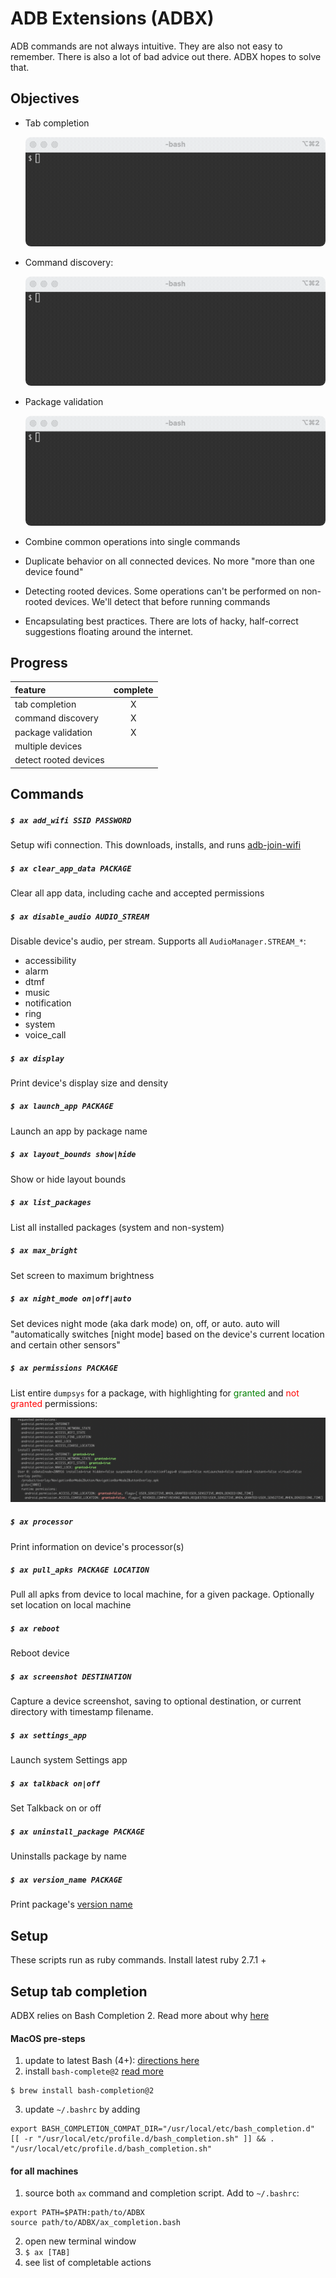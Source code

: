 # ADB Extensions (ADBX)

ADB commands are not always intuitive. They are also not easy to remember. There is also a lot of bad advice out there. ADBX hopes to solve that.


## Objectives

* Tab completion

	![](tab_completion.gif)

* Command discovery:

	![](command_discovery.gif)

* Package validation

	![](package_validation.gif)	
	
* Combine common operations into single commands
* Duplicate behavior on all connected devices. No more "more than one device found"
* Detecting rooted devices. Some operations can't be performed on non-rooted devices. We'll detect that before running commands
* Encapsulating best practices. There are lots of hacky, half-correct suggestions floating around the internet.


## Progress

| feature | complete |
|:---|:---:|
| tab completion |X|
| command discovery | X |
| package validation | X |
| multiple devices | |
| detect rooted devices | |


## Commands

##### `$ ax add_wifi SSID PASSWORD`

Setup wifi connection. This downloads, installs, and runs [adb-join-wifi](https://github.com/steinwurf/adb-join-wifi)

##### `$ ax clear_app_data PACKAGE`

Clear all app data, including cache and accepted permissions

##### `$ ax disable_audio AUDIO_STREAM`

Disable device's audio, per stream. Supports all `AudioManager.STREAM_*`:

 * accessibility
 * alarm
 * dtmf
 * music
 * notification
 * ring
 * system
 * voice_call

##### `$ ax display`

Print device's display size and density

##### `$ ax launch_app PACKAGE`

Launch an app by package name

##### `$ ax layout_bounds show|hide`

Show or hide layout bounds

##### `$ ax list_packages`

List all installed packages (system and non-system)

##### `$ ax max_bright`
	
Set screen to maximum brightness

##### `$ ax night_mode on|off|auto`

Set devices night mode (aka dark mode) on, off, or auto. auto will "automatically switches [night mode] based on the device's current location and certain other sensors"

##### `$ ax permissions PACKAGE`
	
List entire `dumpsys` for a package, with highlighting for <span style="color:green">granted</span> and <span style="color:red">not granted</span> permissions:

![](images/permissiondump.png)

##### `$ ax processor`

Print information on device's processor(s)

##### `$ ax pull_apks PACKAGE LOCATION`

Pull all apks from device to local machine, for a given package. Optionally set location on local machine

##### `$ ax reboot`

Reboot device

##### `$ ax screenshot DESTINATION`

Capture a device screenshot, saving to optional destination, or current directory with timestamp filename.

##### `$ ax settings_app`

Launch system Settings app

##### `$ ax talkback on|off`

Set Talkback on or off

##### `$ ax uninstall_package PACKAGE`

Uninstalls package by name

##### `$ ax version_name PACKAGE`

Print package's [version name](https://developer.android.com/guide/topics/manifest/manifest-element#vname)

## Setup

These scripts run as ruby commands. Install latest ruby 2.7.1 + 

## Setup tab completion

ADBX relies on Bash Completion 2. Read more about why [here](https://itnext.io/programmable-completion-for-bash-on-macos-f81a0103080b)

#### MacOS pre-steps

1. update to latest Bash (4+): [directions here](https://medium.com/@weibeld/upgrading-bash-on-macos-7138bd1066ba)
2. install `bash-complete@2` [read more](https://itnext.io/programmable-completion-for-bash-on-macos-f81a0103080b)

```
$ brew install bash-completion@2
```

3. update `~/.bashrc` by adding

```
export BASH_COMPLETION_COMPAT_DIR="/usr/local/etc/bash_completion.d"
[[ -r "/usr/local/etc/profile.d/bash_completion.sh" ]] && . "/usr/local/etc/profile.d/bash_completion.sh"
```

#### for all machines

1. source both `ax` command and completion script. Add to `~/.bashrc`:

```
export PATH=$PATH:path/to/ADBX
source path/to/ADBX/ax_completion.bash
```

2. open new terminal window
3. `$ ax [TAB]`
4. see list of completable actions

